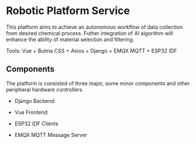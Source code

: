 # Robotic Platform Service

This platform aims to achieve an autonomous workflow of data collection from desired chemical process. Futher integration of AI algorithm will enhance the ability of material selection and filtering.

Tools: Vue + Bulma CSS + Axios + Django + EMQX MQTT + ESP32 IDF

## Components

The platform is consisted of three major, some minor components and other peripheral hardware controllers.

- Django Backend
- Vue Frontend
- ESP32 IDF Clients

- EMQX MQTT Message Server
